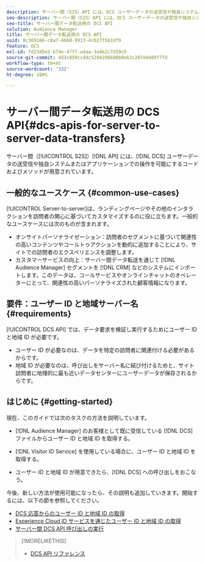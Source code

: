 ```yaml
---
description: サーバー間（S2S）API には、DCS ユーザーデータの送受信や独自システムまたはアプリケーションでの操作を可能にするコードおよびメソッドが用意されています。
seo-description: サーバー間（S2S）API には、DCS ユーザーデータの送受信や独自システムまたはアプリケーションでの操作を可能にするコードおよびメソッドが用意されています。
seo-title: サーバー間データ転送用の DCS API
solution: Audience Manager
title: サーバー間データ転送用の DCS API
uuid: 8c369166-c8a7-46b0-9913-4c027f5b1df9
feature: DCS
exl-id: fd23d5e2-b74e-47ff-a4aa-3a4b2c7d39c5
source-git-commit: 4d3c859cc4dc5294286680b0e63c287e0409f7fd
workflow-type: tm+mt
source-wordcount: '332'
ht-degree: 100%

---
```


# サーバー間データ転送用の DCS API{#dcs-apis-for-server-to-server-data-transfers}

サーバー間（[!UICONTROL S2S]）[!DNL API] には、[!DNL DCS] ユーザーデータの送受信や独自システムまたはアプリケーションでの操作を可能にするコードおよびメソッドが用意されています。

## 一般的なユースケース {#common-use-cases}

[!UICONTROL Server-to-server]は、ランディングページやその他のインタラクションを訪問者の関心に基づいてカスタマイズするのに役に立ちます。一般的なユースケースには次のものが含まれます。

* オンサイトパーソナライゼーション：訪問者のセグメントに基づいて関連性の高いコンテンツやコールトゥアクションを動的に追加することにより、サイトでの訪問者のエクスペリエンスを調整します。
* カスタマーサービスの向上：サーバー間データ転送を通じて [!DNL Audience Manager] セグメントを [!DNL CRM] などのシステムにインポートします。このデータは、コールサービスやオンラインチャットのオペレーターにとって、関連性の高いパーソナライズされた顧客情報になります。

## 要件：ユーザー ID と地域サーバー名 {#requirements}

[!UICONTROL DCS API] では、データ要求を検証し実行するためにユーザー ID と地域 ID が必要です。

* ユーザー ID が必要なのは、データを特定の訪問者に関連付ける必要があるからです。
* 地域 ID が必要なのは、呼び出しをサーバー名に結び付けるためと、サイト訪問者に地理的に最も近いデータセンターにユーザーデータが保存されるからです。

## はじめに {#getting-started}

現在、このガイドでは次のタスクの方法を説明しています。

* [!DNL Audience Manager] のお客様として既に受信している [!DNL DCS] ファイルからユーザー ID と地域 ID を取得する。

* [!DNL Visitor ID Service] を使用している場合に、ユーザー ID と地域 ID を取得する。
* ユーザー ID と地域 ID が用意できたら、[!DNL DCS] への呼び出しをおこなう。

今後、新しい方法が使用可能になったら、その説明も追加していきます。開始するには、以下の節を参照してください。

* [DCS 応答からのユーザー ID と地域 ID の取得](dcs-aam-ids.md)
* [Experience Cloud ID サービスを通じたユーザー ID と地域 ID の取得](dcs-mcid-ids.md)
* [サーバー間 DCS API 呼び出しの実行](dcs-s2s-calls.md)

>[!MORELIKETHIS]
>
>* [DCS API リファレンス ](../../../api/dcs-intro/dcs-api-reference/dcs-api-methods.md)

